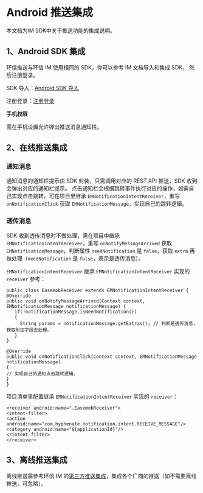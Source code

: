 # Android 推送集成

本文档为IM SDK中关于推送功能的集成说明。

## 1、Android SDK 集成

环信推送与环信 IM 使用相同的 SDK，你可以参考 IM 文档导入和集成 SDK， 然后注册登录。

SDK 导入：[Android SDK 导入](/document/android/quickstart.html#_2-集成-sdk)

注册登录：[注册登录](/document/android/overview.html#注册用户)

**手机权限**

需在手机设置允许弹出推送消息通知栏。

## 2、在线推送集成

### 通知消息

通知消息的通知栏提示由 SDK 封装，只需调用对应的 REST API 推送，SDK 收到会弹出对应的通知栏提示。 点击通知栏会根据跳转事件执行对应的操作，如需自己实现点击跳转，可在项目里继承 `EMNotificationIntentReceiver`，重写 `onNotificationClick` 获取 `EMNotificationMessage`，实现自己的跳转逻辑。

### 透传消息

SDK 收到透传消息时不做处理，需在项目中继承 `EMNotificationIntentReceiver`，重写 `onNotifyMessageArrived` 获取 `EMNotificationMessage`，判断属性 `needNotification` 是 `false`，获取 `extra` 再做处理（`needNotification` 是 `false`，表示是透传消息）。

`EMNotificationIntentReceiver` 继承 `EMNotificationIntentReceiver` 实现的 `receiver` 参考：

```
public class EasemobReceiver extends EMNotificationIntentReceiver {
@Override
public void onNotifyMessageArrived(Context context, EMNotificationMessage notificationMessage) {
   if(!notificationMessage.isNeedNotification())
   { 
     String params = notificationMessage.getExtras(); // 判断是透传消息，获取附加字段去处理。 
   }
}

@Override
public void onNotificationClick(Context context, EMNotificationMessage notificationMessage)
{ 
// 实现自己的通知点击跳转逻辑。 
}
}
```

项目清单里配置继承 `EMNotificationIntentReceiver` 实现的 `receiver`：

```
<receiver android:name=".EasemobReceiver">
<intent-filter>
<action android:name="com.hyphenate.notification.intent.RECEIVE_MESSAGE"/>
<category android:name="${applicationId}"/>
</intent-filter>
</receiver>
```

## 3、离线推送集成

离线推送需参考环信 IM 的[第三方推送集成](/document/android/push.html)，集成各个厂商的推送（如不需要离线推送，可忽略）。